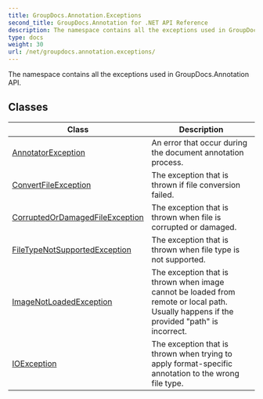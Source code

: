 ```yaml
---
title: GroupDocs.Annotation.Exceptions
second_title: GroupDocs.Annotation for .NET API Reference
description: The namespace contains all the exceptions used in GroupDocs.Annotation API
type: docs
weight: 30
url: /net/groupdocs.annotation.exceptions/
---
```

The namespace contains all the exceptions used in GroupDocs.Annotation API.

## Classes

| Class | Description |
| --- | --- |
| [AnnotatorException](./annotatorexception/) | An error that occur during the document annotation process. |
| [ConvertFileException](./convertfileexception/) | The exception that is thrown if file conversion failed. |
| [CorruptedOrDamagedFileException](./corruptedordamagedfileexception/) | The exception that is thrown when file is corrupted or damaged. |
| [FileTypeNotSupportedException](./filetypenotsupportedexception/) | The exception that is thrown when file type is not supported. |
| [ImageNotLoadedException](./imagenotloadedexception/) | The exception that is thrown when image cannot be loaded from remote or local path. Usually happens if the provided "path" is incorrect. |
| [IOException](./ioexception/) | The exception that is thrown when trying to apply format-specific annotation to the wrong file type. |


